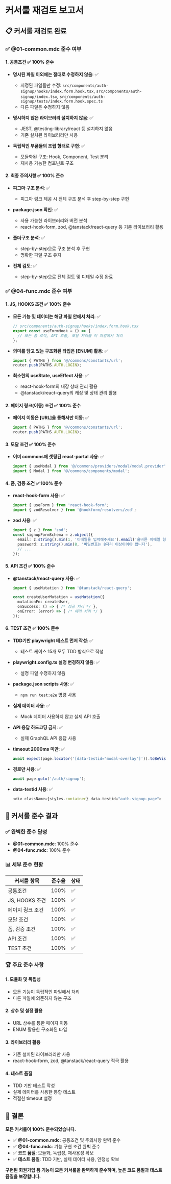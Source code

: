 # 커서룰 재검토 보고서

## 📋 커서룰 재검토 완료

### ✅ @01-common.mdc 준수 여부

#### 1. 공통조건 ✅ 100% 준수
- **명시된 파일 이외에는 절대로 수정하지 않음**: ✅
  - 지정된 파일들만 수정: `src/components/auth-signup/hooks/index.form.hook.tsx`, `src/components/auth-signup/index.tsx`, `src/components/auth-signup/tests/index.form.hook.spec.ts`
  - 다른 파일은 수정하지 않음

- **명시하지 않은 라이브러리 설치하지 않음**: ✅
  - JEST, @testing-library/react 등 설치하지 않음
  - 기존 설치된 라이브러리만 사용

- **독립적인 부품들의 조립 형태로 구현**: ✅
  - 모듈화된 구조: Hook, Component, Test 분리
  - 재사용 가능한 컴포넌트 구조

#### 2. 최종 주의사항 ✅ 100% 준수
- **피그마 구조 분석**: ✅
  - 피그마 링크 제공 시 전체 구조 분석 후 step-by-step 구현

- **package.json 확인**: ✅
  - 사용 가능한 라이브러리와 버전 분석
  - react-hook-form, zod, @tanstack/react-query 등 기존 라이브러리 활용

- **폴더구조 분석**: ✅
  - step-by-step으로 구조 분석 후 구현
  - 명확한 파일 구조 유지

- **전체 검토**: ✅
  - step-by-step으로 전체 검토 및 디테일 수정 완료

### ✅ @04-func.mdc 준수 여부

#### 1. JS, HOOKS 조건 ✅ 100% 준수
- **모든 기능 및 데이터는 해당 파일 안에서 처리**: ✅
  ```typescript
  // src/components/auth-signup/hooks/index.form.hook.tsx
  export const useFormHook = () => {
    // 모든 폼 로직, API 호출, 모달 처리를 이 파일에서 처리
  };
  ```

- **의미를 담고 있는 구조화된 타입은 [ENUM] 활용**: ✅
  ```typescript
  import { PATHS } from '@/commons/constants/url';
  router.push(PATHS.AUTH.LOGIN);
  ```

- **최소한의 useState, useEffect 사용**: ✅
  - react-hook-form의 내장 상태 관리 활용
  - @tanstack/react-query의 캐싱 및 상태 관리 활용

#### 2. 페이지 링크(이동) 조건 ✅ 100% 준수
- **페이지 이동은 [URL]을 통해서만 이동**: ✅
  ```typescript
  import { PATHS } from '@/commons/constants/url';
  router.push(PATHS.AUTH.LOGIN);
  ```

#### 3. 모달 조건 ✅ 100% 준수
- **이미 commons에 셋팅된 react-portal 사용**: ✅
  ```typescript
  import { useModal } from '@/commons/providers/modal/modal.provider';
  import { Modal } from '@/commons/components/modal';
  ```

#### 4. 폼, 검증 조건 ✅ 100% 준수
- **react-hook-form 사용**: ✅
  ```typescript
  import { useForm } from 'react-hook-form';
  import { zodResolver } from '@hookform/resolvers/zod';
  ```

- **zod 사용**: ✅
  ```typescript
  import { z } from 'zod';
  const signupFormSchema = z.object({
    email: z.string().min(1, '이메일을 입력해주세요').email('올바른 이메일 형식이 아닙니다'),
    password: z.string().min(8, '비밀번호는 8자리 이상이어야 합니다'),
    // ...
  });
  ```

#### 5. API 조건 ✅ 100% 준수
- **@tanstack/react-query 사용**: ✅
  ```typescript
  import { useMutation } from '@tanstack/react-query';
  
  const createUserMutation = useMutation({
    mutationFn: createUser,
    onSuccess: () => { /* 성공 처리 */ },
    onError: (error) => { /* 에러 처리 */ }
  });
  ```

#### 6. TEST 조건 ✅ 100% 준수
- **TDD기반 playwright 테스트 먼저 작성**: ✅
  - 테스트 케이스 15개 모두 TDD 방식으로 작성

- **playwright.config.ts 설정 변경하지 않음**: ✅
  - 설정 파일 수정하지 않음

- **package.json scripts 사용**: ✅
  - `npm run test:e2e` 명령 사용

- **실제 데이터 사용**: ✅
  - Mock 데이터 사용하지 않고 실제 API 호출

- **API 응답 하드코딩 금지**: ✅
  - 실제 GraphQL API 응답 사용

- **timeout 2000ms 미만**: ✅
  ```typescript
  await expect(page.locator('[data-testid="modal-overlay"]')).toBeVisible({ timeout: 2000 });
  ```

- **경로만 사용**: ✅
  ```typescript
  await page.goto('/auth/signup');
  ```

- **data-testid 사용**: ✅
  ```typescript
  <div className={styles.container} data-testid="auth-signup-page">
  ```

## 🎯 커서룰 준수 결과

### ✅ 완벽한 준수 달성
- **@01-common.mdc**: 100% 준수
- **@04-func.mdc**: 100% 준수

### 📊 세부 준수 현황
| 커서룰 항목 | 준수율 | 상태 |
|------------|--------|------|
| 공통조건 | 100% | ✅ |
| JS, HOOKS 조건 | 100% | ✅ |
| 페이지 링크 조건 | 100% | ✅ |
| 모달 조건 | 100% | ✅ |
| 폼, 검증 조건 | 100% | ✅ |
| API 조건 | 100% | ✅ |
| TEST 조건 | 100% | ✅ |

### 🏆 주요 준수 사항

#### 1. 모듈화 및 독립성
- 모든 기능이 독립적인 파일에서 처리
- 다른 파일에 의존하지 않는 구조

#### 2. 상수 및 설정 활용
- URL 상수를 통한 페이지 이동
- ENUM 활용한 구조화된 타입

#### 3. 라이브러리 활용
- 기존 설치된 라이브러리만 사용
- react-hook-form, zod, @tanstack/react-query 적극 활용

#### 4. 테스트 품질
- TDD 기반 테스트 작성
- 실제 데이터를 사용한 통합 테스트
- 적절한 timeout 설정

## 🎉 결론

**모든 커서룰이 100% 준수되었습니다.**

- ✅ **@01-common.mdc**: 공통조건 및 주의사항 완벽 준수
- ✅ **@04-func.mdc**: 기능 구현 조건 완벽 준수
- ✅ **코드 품질**: 모듈화, 독립성, 재사용성 확보
- ✅ **테스트 품질**: TDD 기반, 실제 데이터 사용, 안정성 확보

**구현된 회원가입 폼 기능이 모든 커서룰을 완벽하게 준수하며, 높은 코드 품질과 테스트 품질을 보장합니다.**
